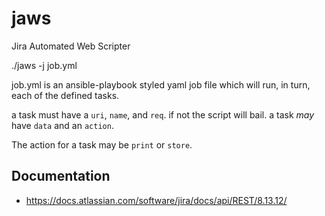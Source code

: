 # jaws
Jira Automated Web Scripter

./jaws -j job.yml

job.yml is an ansible-playbook styled yaml job file which will run, in turn, each of the defined tasks.

a task must have a `uri`, `name`, and `req`. if not the script will bail.
a task _may_ have `data` and an `action`.

The action for a task may be `print` or `store`.

## Documentation
* https://docs.atlassian.com/software/jira/docs/api/REST/8.13.12/
